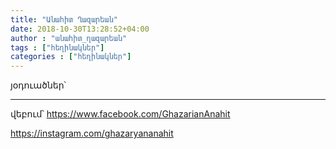 ```yaml
---
title: "Անահիտ Ղազարեան"
date: 2018-10-30T13:28:52+04:00
author : "անահիտ_ղազարեան"
tags : ["հեղինակներ"]
categories : ["հեղինակներ"]
---
```


յօդուածներ՝

[](/aaa/)

_____

վեբում՝ https://www.facebook.com/GhazarianAnahit

https://instagram.com/ghazaryananahit

